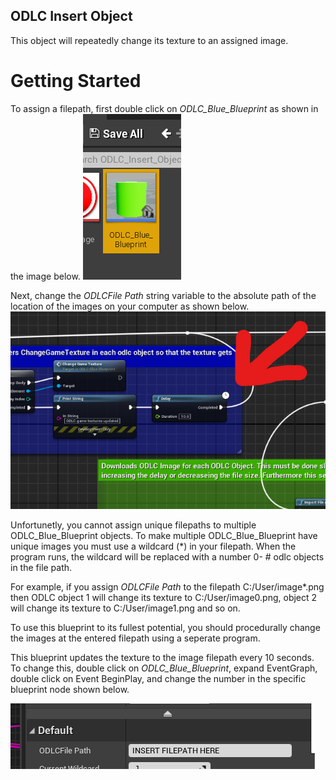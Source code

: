 ## ODLC Insert Object
This object will repeatedly change its texture to an assigned image.

# Getting Started

To assign a filepath, first double click on *ODLC_Blue_Blueprint* as shown in the image below.
![](https://github.com/MissouriMRR/Simulation-Assets/blob/bad632e45b052fc2e005902d679fe30278f64913/ODLC_Insert_Object/README_Images/Blueprint%20Object.png)

Next, change the *ODLCFile Path* string variable to the absolute path of the location of the images on your computer as shown below.
![](https://github.com/MissouriMRR/Simulation-Assets/blob/8fd19ae7d02ae46970efe0b6a5525929374e2988/ODLC_Insert_Object/README_Images/Delay.png)

Unfortunetly, you cannot assign unique filepaths to multiple ODLC_Blue_Blueprint objects. To make multiple ODLC_Blue_Blueprint have unique images you must use a wildcard (*) in your filepath. 
When the program runs, the wildcard will be replaced with a number 0- # odlc objects in the file path. 

For example, if you assign *ODLCFile Path* to the filepath C:/User/image*.png then ODLC object 1 will change its texture to C:/User/image0.png, object 2 will change its texture to C:/User/image1.png and so on.

To use this blueprint to its fullest potential, you should procedurally change the images at the entered filepath using a seperate program.

This blueprint updates the texture to the image filepath every 10 seconds. To change this, double click on *ODLC_Blue_Blueprint*, expand EventGraph, double click on Event BeginPlay, and change the number in the specific blueprint node shown below.

![](https://github.com/MissouriMRR/Simulation-Assets/blob/bad632e45b052fc2e005902d679fe30278f64913/ODLC_Insert_Object/README_Images/Filepath%20String.png)
